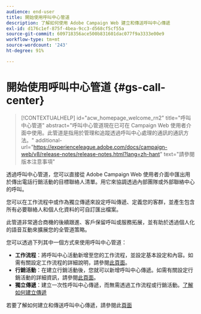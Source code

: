 ```yaml
---
audience: end-user
title: 開始使用呼叫中心管道
description: 了解如何使用 Adobe Campaign Web 建立和傳送呼叫中心傳遞
exl-id: d176c1ef-875f-4bea-9cc3-d568cf5cf55a
source-git-commit: 609718356ace500b831601dac077f9a3333e00e9
workflow-type: tm+mt
source-wordcount: '243'
ht-degree: 91%

---
```


# 開始使用呼叫中心管道 {#gs-call-center}

>[!CONTEXTUALHELP]
>id="acw_homepage_welcome_rn2"
>title="呼叫中心管道"
>abstract="呼叫中心管道現在已可在 Campaign Web 使用者介面中使用。此管道是指用於管理和追蹤透過呼叫中心處理的通訊的通訊方法。"
>additional-url="https://experienceleague.adobe.com/docs/campaign-web/v8/release-notes/release-notes.html?lang=zh-hant" text="請參閱版本注意事項"

透過呼叫中心管道，您可以直接從 Adobe Campaign Web 使用者介面中匯出用於傳出電話行銷活動的目標聯絡人清單。用它來協調透過內部團隊或外部聯絡中心的呼叫。

您可以在工作流程中或作為獨立傳遞來設定呼叫傳遞、定義您的客群，並產生包含所有必要聯絡人和個人化資料的可自訂匯出檔案。

此管道非常適合商機的後續跟進、客戶保留呼叫或服務拓展，並有助於透過個人化的語音互動來擴展您的全管道策略。

您可以透過下列其中一個方式來使用呼叫中心管道：

* **工作流程**：將呼叫中心活動新增至您的工作流程，並設定基本設定和內容。如需有關設定工作流程的詳細說明，請參閱[此頁面](../workflows/gs-workflow-creation.md)。
* **行銷活動**：在建立行銷活動後，您就可以新增呼叫中心傳遞。如需有關設定行銷活動的詳細資訊，請參閱[此頁面](../campaigns/gs-campaigns.md)。
* **獨立傳遞**：建立一次性呼叫中心傳遞，而無需透過工作流程或行銷活動。[了解如何建立傳遞](../msg/gs-deliveries.md)

若要了解如何建立和傳送呼叫中心傳遞，請參閱此[頁面](../call-center/create-call-center.md)
